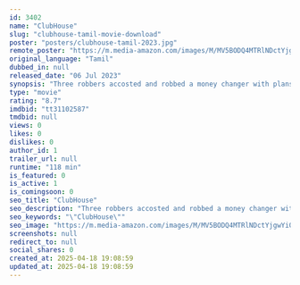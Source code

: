 ```yaml
---
id: 3402
name: "ClubHouse"
slug: "clubhouse-tamil-movie-download"
poster: "posters/clubhouse-tamil-2023.jpg"
remote_poster: "https://m.media-amazon.com/images/M/MV5BODQ4MTRlNDctYjgwYi00YjkwLWExYzktZGY2YzNhMmRiYjA3XkEyXkFqcGdeQXVyMTY3OTg5MTk4._V1_SX300.jpg"
original_language: "Tamil"
dubbed_in: null
released_date: "06 Jul 2023"
synopsis: "Three robbers accosted and robbed a money changer with plans to send the money to Hong Kong and then leave the country. In the meantime, they are lying low at a safe house but arguments between the robbers resulted shoot out"
type: "movie"
rating: "8.7"
imdbid: "tt31102587"
tmdbid: null
views: 0
likes: 0
dislikes: 0
author_id: 1
trailer_url: null
runtime: "118 min"
is_featured: 0
is_active: 1
is_comingsoon: 0
seo_title: "ClubHouse"
seo_description: "Three robbers accosted and robbed a money changer with plans to send the money to Hong Kong and then leave the country. In the meantime, they are lying low at a safe house but arguments between the robbers resulted shoot out"
seo_keywords: "\"ClubHouse\""
seo_image: "https://m.media-amazon.com/images/M/MV5BODQ4MTRlNDctYjgwYi00YjkwLWExYzktZGY2YzNhMmRiYjA3XkEyXkFqcGdeQXVyMTY3OTg5MTk4._V1_SX300.jpg"
screenshots: null
redirect_to: null
social_shares: 0
created_at: 2025-04-18 19:08:59
updated_at: 2025-04-18 19:08:59
---
```


